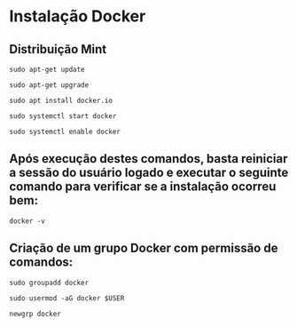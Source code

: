 # **Instalação Docker**

## **Distribuição Mint**

~~~mint
sudo apt-get update
~~~

~~~mint
sudo apt-get upgrade
~~~

~~~mint
sudo apt install docker.io
~~~

~~~mint
sudo systemctl start docker
~~~

~~~mint
sudo systemctl enable docker
~~~

## Após execução destes comandos, basta reiniciar a sessão do usuário logado e executar o seguinte comando para verificar se a instalação ocorreu bem:

~~~mint
docker -v
~~~

## Criação de um grupo Docker com permissão de comandos:

~~~mint
sudo groupadd docker
~~~

~~~mint
sudo usermod -aG docker $USER
~~~

~~~mint
newgrp docker
~~~